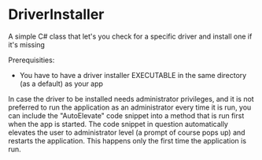 # DriverInstaller
A simple C# class that let's you check for a specific driver and install one if it's missing

Prerequisities:
  - You have to have a driver installer EXECUTABLE in the same directory (as a default) as your app

In case the driver to be installed needs administrator privileges, and it is not preferred to run the application as an administrator
every time it is run, you can include the "AutoElevate" code snippet into a method that is run first when the app is started. The code snippet in question automatically elevates the user to administrator level (a prompt of course pops up) and restarts the application. This happens only the first time the application is run.
